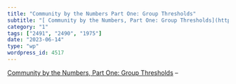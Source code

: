 ```yaml
---
title: "Community by the Numbers Part One: Group Thresholds"
subtitle: "[ Community by the Numbers, Part One: Group Thresholds](http://www.lifewithalacrity.com/2008/09/grou..."
category: "1"
tags: ["2491", "2490", "1975"]
date: "2023-06-14"
type: "wp"
wordpress_id: 4517
---
```

[ Community by the Numbers, Part One: Group Thresholds](http://www.lifewithalacrity.com/2008/09/group-threshold.html) –